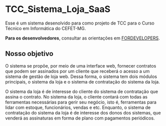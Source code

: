 # TCC_Sistema_Loja_SaaS

Esse é um sistema desenolvido para como projeto de TCC para o Curso Técnico em Informática do CEFET-MG.

**Para os desenvolvedores**, consultar as orientações em [FORDEVELOPERS](/FORDEVELOPERS.md).

## Nosso objetivo

O sistema se propõe, por meio de uma interface web, fornecer contratos que podem ser assinados por um cliente que receberá o acesso a um sistema de gestão de loja web. Dessa forma, o sistema tem dois módulos principais, o sistema da loja e o sistema de contratação do sistema da loja. 

O sistema da loja é de interesse do cliente do sistema de contratação que assina o contrato. No sistema da loja, o cliente contará com todas as ferramentas necessárias para gerir seu negócio, isto é, ferramentas para lidar com estoque, funcionários, vendas e etc. Enquanto, o sistema de contratação do sistema da loja é de interesse dos donos dos sistemas, que venderá as assinaturas em forma de plano com pagamentos periódicos.